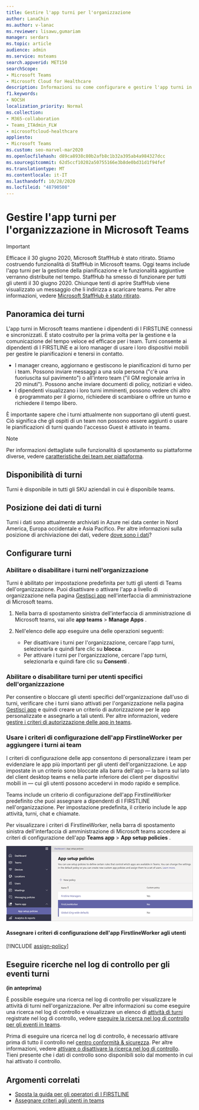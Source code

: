```yaml
---
title: Gestire l'app turni per l'organizzazione
author: LanaChin
ms.author: v-lanac
ms.reviewer: lisawu,gumariam
manager: serdars
ms.topic: article
audience: admin
ms.service: msteams
search.appverid: MET150
searchScope:
- Microsoft Teams
- Microsoft Cloud for Healthcare
description: Informazioni su come configurare e gestire l'app turni in teams per gli operatori di I FIRSTLINE dell'organizzazione.
f1.keywords:
- NOCSH
localization_priority: Normal
ms.collection:
- M365-collaboration
- Teams_ITAdmin_FLW
- microsoftcloud-healthcare
appliesto:
- Microsoft Teams
ms.custom: seo-marvel-mar2020
ms.openlocfilehash: d89ca8938c80b2afb8c1b32a395ab4a984327dcc
ms.sourcegitcommit: 62d5ccf10202a50755166e3b8de0bd31d1f94fef
ms.translationtype: MT
ms.contentlocale: it-IT
ms.lasthandoff: 10/28/2020
ms.locfileid: "48790508"
---
```

# <a name="manage-the-shifts-app-for-your-organization-in-microsoft-teams"></a>Gestire l'app turni per l'organizzazione in Microsoft Teams

> [!IMPORTANT]
> Efficace il 30 giugno 2020, Microsoft StaffHub è stato ritirato. Stiamo costruendo funzionalità di StaffHub in Microsoft teams. Oggi teams include l'app turni per la gestione della pianificazione e le funzionalità aggiuntive verranno distribuite nel tempo. StaffHub ha smesso di funzionare per tutti gli utenti il 30 giugno 2020. Chiunque tenti di aprire StaffHub viene visualizzato un messaggio che li indirizza a scaricare teams. Per altre informazioni, vedere [Microsoft StaffHub è stato ritirato](microsoft-staffhub-to-be-retired.md).  

## <a name="overview-of-shifts"></a>Panoramica dei turni

L'app turni in Microsoft teams mantiene i dipendenti di I FIRSTLINE connessi e sincronizzati. È stato costruito per la prima volta per la gestione e la comunicazione del tempo veloce ed efficace per i team. Turni consente ai dipendenti di I FIRSTLINE e ai loro manager di usare i loro dispositivi mobili per gestire le pianificazioni e tenersi in contatto.

- I manager creano, aggiornano e gestiscono le pianificazioni di turno per i team. Possono inviare messaggi a una sola persona ("c'è una fuoriuscita sul pavimento") o all'intero team ("il GM regionale arriva in 20 minuti"). Possono anche inviare documenti di policy, notiziari e video. 
- I dipendenti visualizzano i loro turni imminenti, possono vedere chi altro è programmato per il giorno, richiedere di scambiare o offrire un turno e richiedere il tempo libero. 

È importante sapere che i turni attualmente non supportano gli utenti guest. Ciò significa che gli ospiti di un team non possono essere aggiunti o usare le pianificazioni di turni quando l'accesso Guest è attivato in teams. 

> [!Note]
> Per informazioni dettagliate sulle funzionalità di spostamento su piattaforme diverse, vedere [caratteristiche dei team per piattaforma](https://support.microsoft.com/office/teams-features-by-platform-debe7ff4-7db4-4138-b7d0-fcc276f392d3).

## <a name="availability-of-shifts"></a>Disponibilità di turni

Turni è disponibile in tutti gli SKU aziendali in cui è disponibile teams.

## <a name="location-of-shifts-data"></a>Posizione dei dati di turni

Turni i dati sono attualmente archiviati in Azure nei data center in Nord America, Europa occidentale e Asia Pacifico. Per altre informazioni sulla posizione di archiviazione dei dati, vedere [dove sono i dati](http://o365datacentermap.azurewebsites.net/)?

## <a name="set-up-shifts"></a>Configurare turni

### <a name="enable-or-disable-shifts-in-your-organization"></a>Abilitare o disabilitare i turni nell'organizzazione

Turni è abilitato per impostazione predefinita per tutti gli utenti di Teams dell'organizzazione. Puoi disattivare o attivare l'app a livello di organizzazione nella pagina [Gestisci app](../../manage-apps.md) nell'interfaccia di amministrazione di Microsoft teams.

1. Nella barra di spostamento sinistra dell'interfaccia di amministrazione di Microsoft teams, vai alle **app teams**  >  **Manage Apps** .
2. Nell'elenco delle app eseguire una delle operazioni seguenti:

    - Per disattivare i turni per l'organizzazione, cercare l'app turni, selezionarla e quindi fare clic su **blocca** .
    - Per attivare i turni per l'organizzazione, cercare l'app turni, selezionarla e quindi fare clic su **Consenti** .

### <a name="enable-or-disable-shifts-for-specific-users-in-your-organization"></a>Abilitare o disabilitare turni per utenti specifici dell'organizzazione

Per consentire o bloccare gli utenti specifici dell'organizzazione dall'uso di turni, verificare che i turni siano attivati per l'organizzazione nella pagina [Gestisci app](../../manage-apps.md) e quindi creare un criterio di autorizzazione per le app personalizzate e assegnarlo a tali utenti. Per altre informazioni, vedere [gestire i criteri di autorizzazione delle app in teams](../../teams-app-permission-policies.md).

### <a name="use-the-firstlineworker-app-setup-policy-to-pin-shifts-to-teams"></a>Usare i criteri di configurazione dell'app FirstlineWorker per aggiungere i turni ai team

I criteri di configurazione delle app consentono di personalizzare i team per evidenziare le app più importanti per gli utenti dell'organizzazione. Le app impostate in un criterio sono bloccate alla barra dell'app &mdash; la barra sul lato del client desktop teams e nella parte inferiore dei client per dispositivi mobili in &mdash; cui gli utenti possono accedervi in modo rapido e semplice.
 
Teams include un criterio di configurazione dell'app FirstlineWorker predefinito che puoi assegnare a dipendenti di I FIRSTLINE nell'organizzazione. Per impostazione predefinita, il criterio include le app attività, turni, chat e chiamate. 

Per visualizzare i criteri di FirstlineWorker, nella barra di spostamento sinistra dell'interfaccia di amministrazione di Microsoft teams accedere ai criteri di configurazione dell'app **Teams app**  >  **App setup policies** .

![Screenshot dei criteri di configurazione dell'app FirstlineWorker](../../media/firstline-worker-app-setup-policy.png "Screenshot dei criteri di configurazione dell'app FirstlineWorker nell'interfaccia di amministrazione di Microsoft Teams")

#### <a name="assign-the-firstlineworker-app-setup-policy-to-users"></a>Assegnare i criteri di configurazione dell'app FirstlineWorker agli utenti

[!INCLUDE [assign-policy](../../includes/assign-policy.md)]

## <a name="search-the-audit-log-for-shifts-events"></a>Eseguire ricerche nel log di controllo per gli eventi turni

**(in anteprima)**

È possibile eseguire una ricerca nel log di controllo per visualizzare le attività di turni nell'organizzazione.  Per altre informazioni su come eseguire una ricerca nel log di controllo e visualizzare un elenco di [attività di turni](../../audit-log-events.md#shifts-in-teams-activities) registrate nel log di controllo, vedere [eseguire la ricerca nel log di controllo per gli eventi in teams](../../audit-log-events.md).

Prima di eseguire una ricerca nel log di controllo, è necessario attivare prima di tutto il controllo nel [centro conformità & sicurezza](https://protection.office.com). Per altre informazioni, vedere [attivare o disattivare la ricerca nel log di controllo](https://support.office.com/article/Turn-Office-365-audit-log-search-on-or-off-e893b19a-660c-41f2-9074-d3631c95a014). Tieni presente che i dati di controllo sono disponibili solo dal momento in cui hai attivato il controllo.

## <a name="related-topics"></a>Argomenti correlati

- [Sposta la guida per gli operatori di I FIRSTLINE](https://support.office.com/article/apps-and-services-cc1fba57-9900-4634-8306-2360a40c665b)
- [Assegnare criteri agli utenti in teams](../../assign-policies.md)
